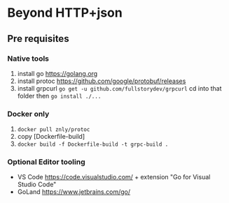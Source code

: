 # Beyond HTTP+json

## Pre requisites

### Native tools

1. install go https://golang.org
1. install protoc https://github.com/google/protobuf/releases
1. install grpcurl `go get -u github.com/fullstorydev/grpcurl` cd into that folder then `go install ./...`

### Docker only

1. `docker pull znly/protoc`
1. copy [Dockerfile-build]
1. `docker build -f Dockerfile-build -t grpc-build .`

### Optional Editor tooling

- VS Code https://code.visualstudio.com/ + extension "Go for Visual Studio Code"
- GoLand https://www.jetbrains.com/go/

